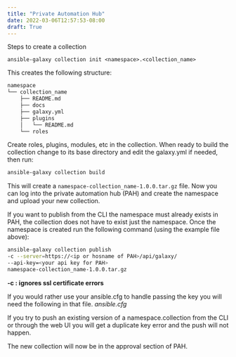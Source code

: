 ```yaml
---
title: "Private Automation Hub"
date: 2022-03-06T12:57:53-08:00
draft: True
---
```

Steps to create a collection

```ansible-galaxy collection init <namespace>.<collection_name>```

This creates the following structure:

```bash
namespace
└── collection_name
    ├── README.md
    ├── docs
    ├── galaxy.yml
    ├── plugins
    │   └── README.md
    └── roles
```

Create roles, plugins, modules, etc in the collection. When ready to build the collection change to its base directory and edit the galaxy.yml if needed, then run:

```bash
ansible-galaxy collection build
```

This will create a ```namespace-collection_name-1.0.0.tar.gz``` file. Now you can log into the private automation hub (PAH) and create the namespace and upload your new collection.

If you want to publish from the CLI the namespace must already exists in PAH, the collection does not have to exist just the namespace. Once the namespace is created run the following command (using the example file above):

```bash
ansible-galaxy collection publish 
-c --server=https://<ip or hosname of PAH>/api/galaxy/ 
--api-key=<your api key for PAH> 
namespace-collection_name-1.0.0.tar.gz
```

**-c : ignores ssl certificate errors**

If you would rather use your ansible.cfg to handle passing the key you will need the following in that file.
_*ansible.cfg*_

If you try to push an existing version of a namespace.collection from the CLI or through the web UI you will get a duplicate key error and the push will not happen.

The new collection will now be in the approval section of PAH.

